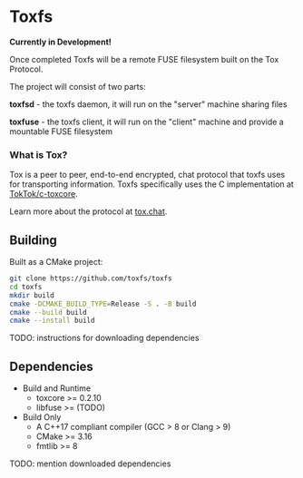# Toxfs

**Currently in Development!**

Once completed Toxfs will be a remote FUSE filesystem built on the Tox Protocol.

The project will consist of two parts:

**toxfsd** - the toxfs daemon, it will run on the "server" machine sharing files

**toxfuse** - the toxfs client, it will run on the "client" machine and
              provide a mountable FUSE filesystem

### What is Tox?

Tox is a peer to peer, end-to-end encrypted, chat protocol that toxfs uses for
transporting information. Toxfs specifically uses the C implementation at
[TokTok/c-toxcore](https://github.com/TokTok/c-toxcore).

Learn more about the protocol at [tox.chat](https://tox.chat).


## Building

Built as a CMake project:

```sh
git clone https://github.com/toxfs/toxfs
cd toxfs
mkdir build
cmake -DCMAKE_BUILD_TYPE=Release -S . -B build
cmake --build build
cmake --install build
```

TODO: instructions for downloading dependencies

## Dependencies

* Build and Runtime
  * toxcore >= 0.2.10
  * libfuse >= (TODO)
* Build Only
  * A C++17 compliant compiler (GCC > 8 or Clang > 9)
  * CMake >= 3.16
  * fmtlib >= 8

TODO: mention downloaded dependencies
